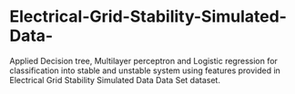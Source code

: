 # Electrical-Grid-Stability-Simulated-Data-
Applied Decision tree, Multilayer perceptron and Logistic regression for classification into stable and unstable system using features provided in Electrical Grid Stability Simulated Data Data Set dataset.
